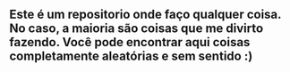 <h2>
Este é um repositorio onde faço qualquer coisa.
No caso, a maioria são coisas que me divirto fazendo.
Você pode encontrar aqui coisas completamente aleatórias e sem sentido :)
</h2>
